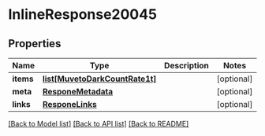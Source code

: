 # InlineResponse20045

## Properties
Name | Type | Description | Notes
------------ | ------------- | ------------- | -------------
**items** | [**list[MuvetoDarkCountRate1t]**](MuvetoDarkCountRate1t.md) |  | [optional] 
**meta** | [**ResponeMetadata**](ResponeMetadata.md) |  | [optional] 
**links** | [**ResponeLinks**](ResponeLinks.md) |  | [optional] 

[[Back to Model list]](../README.md#documentation-for-models) [[Back to API list]](../README.md#documentation-for-api-endpoints) [[Back to README]](../README.md)


